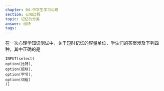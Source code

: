 ```yaml
---
chapter: 04-中学生学习心理
section: 认知过程
topic: 记忆的分类
answer: 组块
tags:
---
```


在一次心理学知识测试中，关于短时记忆的容量单位，学生们的答案涉及下列四种，其中正确的是

```meta-bind
INPUT[select(
option(比特),
option(组块),
option(字节),
option(词组)
)]
```